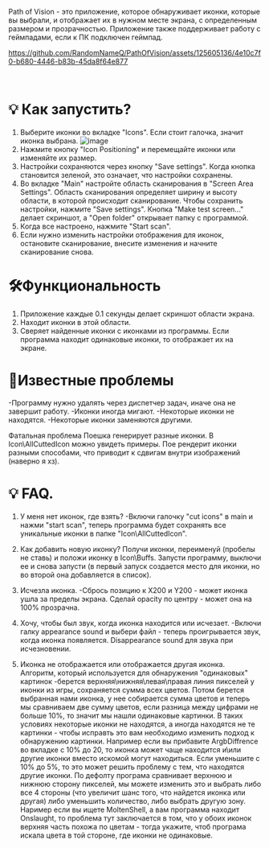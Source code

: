 Path of Vision - это приложение, которое обнаруживает иконки, которые вы выбрали, и отображает их в нужном месте экрана, с определенным размером и прозрачностью. Приложение также поддерживает работу с геймпадами, если к ПК подключен геймпад.

https://github.com/RandomNameQ/PathOfVision/assets/125605136/4e10c7f0-b680-4446-b83b-45da8f64e877


<br>


# 💡 Как запустить?
1. Выберите иконки во вкладке "Icons". Если стоит галочка, значит иконка выбрана.
![image](https://github.com/RandomNameQ/PathOfVision/assets/125605136/83864abb-4000-469d-b6af-2ad53740e5ad)
2. Нажмите кнопку "Icon Positioning" и перемещайте иконки или изменяйте их размер.
3. Настройки сохраняются через кнопку "Save settings". Когда кнопка становится зеленой, это означает, что настройки сохранены.
4. Во вкладке "Main" настройте область сканирования в "Screen Area Settings".
Область сканирования определяет ширину и высоту области, в которой происходит сканирование.
Чтобы сохранить настройки, нажмите "Save settings". Кнопка "Make test screen..." делает скриншот, а "Open folder" открывает папку с программой.
7. Когда все настроено, нажмите "Start scan".
8. Если нужно изменить настройки отображения для иконок, остановите сканирование, внесите изменения и начните сканирование снова.

# 🛠️Функциональность
1. Приложение каждые 0.1 секунды делает скриншот области экрана.
2. Находит иконки в этой области.
3. Сверяет найденные иконки с иконками из программы. Если программа находит одинаковые иконки, то отображает их на экране.

# 🐞Известные проблемы
-Программу нужно удалять через диспетчер задач, иначе она не завершит работу.
-Иконки иногда мигают.
-Некоторые иконки не находятся.
-Некоторые иконки заменяются другими.

Фатальная проблема
Поешка генерирует разные иконки. В Icon\AllCuttedIcon можно увидеть примеры. Пое рендерит иконки разными способами, что приводит к сдвигам внутри изображений (наверно я хз).

# 💡 FAQ.
1. У меня нет иконок, где взять?
-Включи галочку "cut icons" в main и нажми "start scan", теперь программа будет сохранять все уникальные иконки в папке "Icon\AllCuttedIcon".
2. Как добавить новую иконку?
Получи иконки, переименуй (пробелы не ставь) и положи иконку в Icon\Buffs. Запусти программу, выключи ее и снова запусти (в первый запуск создается место для иконки, но во второй она добавляется в список).
3. Исчезла иконка.
-Сбрось позицию к X200 и Y200 - может иконка ушла за пределы экрана. Сделай opacity по центру - может она на 100% прозрачна.
4. Хочу, чтобы был звук, когда иконка находится или исчезает.
-Включи галку appearance sound и выбери файл - теперь проигрывается звук, когда иконка появляется. Disappearance sound для звука при исчезновении.

5. Иконка не отображается или отображается другая иконка.
Алгоритм, который используется для обнаружения "одинаковых" картинок
-берется верхняя\нижняя\левая\правая линия пикселей у иконки из игры, сохраняется сумма всех цветов.
Потом берется выбранная нами иконка, у нее собирается сумма цветов и теперь мы сравниваем две сумму цветов, если разница между цифрами не больше 10%, то значит мы нашли одинаковые картинки.
В таких условиях некоторые иконки не находятся, а иногда находятся не те картинки - чтобы исправть это вам необходимо изменить подход к обнаружению картинки.
Например если вы прибавите ArgbDiffrence во вкладке с 10% до 20, то иконка может чаще находится и\или другие иконки вместо искомой могут находиться.
Если уменьшите с 10% до 5%, то это может решить проблему с тем, что находятся другие иконки.
По дефолту програма сравнивает верхнюю и нижнюю сторону пикселей, мы можете изменить это и выбрать либо все 4 стороны (что увеличит шанс того, что найдется иконка или другая) либо уменьшить количество, либо выбрать другую зону.
Наример если вы ищете MoltenShell, а вам программа находит Onslaught, то проблема тут заключается в том, что у обоих иконок верхняя часть похожа по цветам - тогда укажите, чтоб програма искала цвета в той стороне, где иконки не одинаковые.



